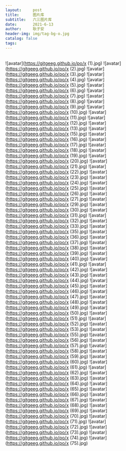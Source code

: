 ```yaml
---
layout:     post
title:      图片库
subtitle:   六三图片库
date:       2021-6-13
author:     耿子安
header-img: img/tag-bg-o.jpg
catalog: false
tags:
---
```


​	
   ![avatar](https://gitgeeg.github.io/po/x (1).jpg)
   ![avatar](https://gitgeeg.github.io/po/x (2).jpg)
   ![avatar](https://gitgeeg.github.io/po/x (3).jpg)
   ![avatar](https://gitgeeg.github.io/po/x (4).jpg)
   ![avatar](https://gitgeeg.github.io/po/x (5).jpg)
   ![avatar](https://gitgeeg.github.io/po/x (6).jpg)
   ![avatar](https://gitgeeg.github.io/po/x (7).jpg)
   ![avatar](https://gitgeeg.github.io/po/x (8).jpg)
   ![avatar](https://gitgeeg.github.io/po/x (9).jpg)
   ![avatar](https://gitgeeg.github.io/po/x (10).jpg)
   ![avatar](https://gitgeeg.github.io/po/x (11).jpg)
   ![avatar](https://gitgeeg.github.io/po/x (12).jpg)
   ![avatar](https://gitgeeg.github.io/po/x (13).jpg)
   ![avatar](https://gitgeeg.github.io/po/x (15).jpg)
   ![avatar](https://gitgeeg.github.io/po/x (16).jpg)
   ![avatar](https://gitgeeg.github.io/po/x (17).jpg)
   ![avatar](https://gitgeeg.github.io/po/x (18).jpg)
   ![avatar](https://gitgeeg.github.io/po/x (19).jpg)
   ![avatar](https://gitgeeg.github.io/po/x (20).jpg)
   ![avatar](https://gitgeeg.github.io/po/x (21).jpg)
   ![avatar](https://gitgeeg.github.io/po/x (22).jpg)
   ![avatar](https://gitgeeg.github.io/po/x (23).jpg)
   ![avatar](https://gitgeeg.github.io/po/x (24).jpg)
   ![avatar](https://gitgeeg.github.io/po/x (25).jpg)
   ![avatar](https://gitgeeg.github.io/po/x (26).jpg)
   ![avatar](https://gitgeeg.github.io/po/x (27).jpg)
   ![avatar](https://gitgeeg.github.io/po/x (29).jpg)
   ![avatar](https://gitgeeg.github.io/po/x (30).jpg)
   ![avatar](https://gitgeeg.github.io/po/x (31).jpg)
   ![avatar](https://gitgeeg.github.io/po/x (32).jpg)
   ![avatar](https://gitgeeg.github.io/po/x (33).jpg)
   ![avatar](https://gitgeeg.github.io/po/x (35).jpg)
   ![avatar](https://gitgeeg.github.io/po/x (36).jpg)
   ![avatar](https://gitgeeg.github.io/po/x (37).jpg)
   ![avatar](https://gitgeeg.github.io/po/x (38).jpg)
   ![avatar](https://gitgeeg.github.io/po/x (39).jpg)
   ![avatar](https://gitgeeg.github.io/po/x (40).jpg)
   ![avatar](https://gitgeeg.github.io/po/x (41).jpg)
   ![avatar](https://gitgeeg.github.io/po/x (42).jpg)
   ![avatar](https://gitgeeg.github.io/po/x (43).jpg)
   ![avatar](https://gitgeeg.github.io/po/x (44).jpg)
   ![avatar](https://gitgeeg.github.io/po/x (45).jpg)
   ![avatar](https://gitgeeg.github.io/po/x (46).jpg)
   ![avatar](https://gitgeeg.github.io/po/x (47).jpg)
   ![avatar](https://gitgeeg.github.io/po/x (48).jpg)
   ![avatar](https://gitgeeg.github.io/po/x (49).jpg)
   ![avatar](https://gitgeeg.github.io/po/x (50).jpg)
   ![avatar](https://gitgeeg.github.io/po/x (51).jpg)
   ![avatar](https://gitgeeg.github.io/po/x (52).jpg)
   ![avatar](https://gitgeeg.github.io/po/x (53).jpg)
   ![avatar](https://gitgeeg.github.io/po/x (55).jpg)
   ![avatar](https://gitgeeg.github.io/po/x (56).jpg)
   ![avatar](https://gitgeeg.github.io/po/x (57).jpg)
   ![avatar](https://gitgeeg.github.io/po/x (58).jpg)
   ![avatar](https://gitgeeg.github.io/po/x (59).jpg)
   ![avatar](https://gitgeeg.github.io/po/x (60).jpg)
   ![avatar](https://gitgeeg.github.io/po/x (61).jpg)
   ![avatar](https://gitgeeg.github.io/po/x (62).jpg)
   ![avatar](https://gitgeeg.github.io/po/x (63).jpg)
   ![avatar](https://gitgeeg.github.io/po/x (64).jpg)
   ![avatar](https://gitgeeg.github.io/po/x (65).jpg)
   ![avatar](https://gitgeeg.github.io/po/x (66).jpg)
   ![avatar](https://gitgeeg.github.io/po/x (67).jpg)
   ![avatar](https://gitgeeg.github.io/po/x (68).jpg)
   ![avatar](https://gitgeeg.github.io/po/x (69).jpg)
   ![avatar](https://gitgeeg.github.io/po/x (70).jpg)
   ![avatar](https://gitgeeg.github.io/po/x (71).jpg)
   ![avatar](https://gitgeeg.github.io/po/x (72).jpg)
   ![avatar](https://gitgeeg.github.io/po/x (73).jpg)
   ![avatar](https://gitgeeg.github.io/po/x (74).jpg)
   ![avatar](https://gitgeeg.github.io/po/x (75).jpg)
   
   


   















































